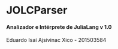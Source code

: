 # JOLCParser
#### Analizador e Intérprete de JuliaLang v 1.0
Eduardo Isaí Ajsivinac Xico - 201503584